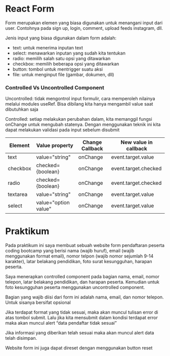 # React Form

Form merupakan elemen yang biasa digunakan untuk menangani input dari user. Contohnya pada sign up, login, comment, upload feeds instagram, dll.

Jenis input yang biasa digunakan dalam form adalah:

- text: untuk menerima inputan text
- select: menawarkan inputan yang sudah kita tentukan
- radio: memilih salah satu opsi yang ditawarkan
- checkbox: memilih beberapa opsi yang ditawarkan
- button: tombol untuk mentrigger suatu aksi
- file: untuk menginput file (gambar, dokumen, dll)

### Controlled Vs Uncontrolled Component

Uncontrolled: tidak mengontrol input formulir, cara memperoleh nilainya melalui modules useRef. Bisa dibilang kita hanya mengambil value saat dibutuhkan saja

Controlled: setiap melakukan perubahan dalam, kita memanggil fungsi onChange untuk mengubah statenya. Dengan menggunakan teknik ini kita dapat melakukan validasi pada input sebelum disubmit

| Element  | Value property       | Change Callback | New value in callback |
| -------- | -------------------- | --------------- | --------------------- |
| text     | value="string"       | onChange        | event.target.value    |
| checkbox | checked={boolean}    | onChange        | event.target.checked  |
| radio    | checked={boolean}    | onChange        | event.target.checked  |
| textarea | value="string"       | onChange        | event.target.value    |
| select   | value="option value" | onChange        | event.target.value    |

# Praktikum

Pada praktikum ini saya membuat sebuah website form pendaftaran peserta coding bootcamp yang berisi nama (wajib huruf), email (wajib menggunakan format email), nomor telpon (wajib nomor sejumlah 9-14 karakter), latar belakang pendidikan, foto surat kesungguhan, harapan peserta.

Saya menerapkan controlled component pada bagian nama, email, nomor telepon, latar belakang pendidikan, dan harapan peserta. Kemudian untuk foto kesungguhan peserta menggunakan uncontrolled component.

Bagian yang wajib diisi dari form ini adalah nama, email, dan nomor telepon. Untuk sisanya bersifat opsional

Jika terdapat format yang tidak sesuai, maka akan muncul tulisan error di atas tombol submit. Lalu jika kita mensubmit dalam kondisi terdapat error maka akan muncul alert “data pendaftar tidak sesuai”

Jika informasi yang diberikan telah sesuai maka akan muncul alert data telah disimpan.

Website form ini juga dapat direset dengan menggunakan button reset
